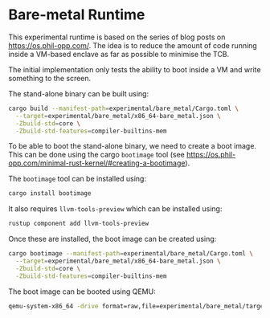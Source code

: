 # Bare-metal Runtime

This experimental runtime is based on the series of blog posts on
https://os.phil-opp.com/. The idea is to reduce the amount of code running
inside a VM-based enclave as far as possible to minimise the TCB.

The initial implementation only tests the ability to boot inside a VM and write
something to the screen.

The stand-alone binary can be built using:

```bash
cargo build --manifest-path=experimental/bare_metal/Cargo.toml \
  --target=experimental/bare_metal/x86_64-bare_metal.json \
  -Zbuild-std=core \
  -Zbuild-std-features=compiler-builtins-mem
```

To be able to boot the stand-alone binary, we need to create a boot image. This
can be done using the cargo `bootimage` tool (see
https://os.phil-opp.com/minimal-rust-kernel/#creating-a-bootimage).

The `bootimage` tool can be installed using:

```bash
cargo install bootimage
```

It also requires `llvm-tools-preview` which can be installed using:

```bash
rustup component add llvm-tools-preview
```

Once these are installed, the boot image can be created using:

```bash
cargo bootimage --manifest-path=experimental/bare_metal/Cargo.toml \
  --target=experimental/bare_metal/x86_64-bare_metal.json \
  -Zbuild-std=core \
  -Zbuild-std-features=compiler-builtins-mem
```

The boot image can be booted using QEMU:

```bash
qemu-system-x86_64 -drive format=raw,file=experimental/bare_metal/target/x86_64-bare_metal/debug/bootimage-bare_metal_runtime.bin
```
